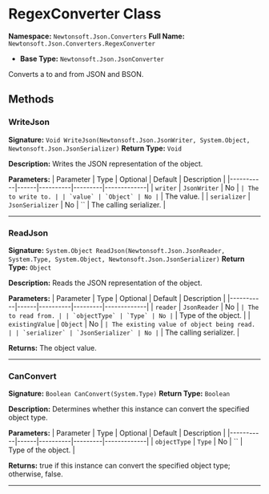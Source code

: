 # RegexConverter Class

**Namespace:** `Newtonsoft.Json.Converters`
**Full Name:** `Newtonsoft.Json.Converters.RegexConverter`
- **Base Type:** `Newtonsoft.Json.JsonConverter`

Converts a  to and from JSON and BSON.

## Methods

### WriteJson

**Signature:** `Void WriteJson(Newtonsoft.Json.JsonWriter, System.Object, Newtonsoft.Json.JsonSerializer)`
**Return Type:** `Void`

**Description:** Writes the JSON representation of the object.

**Parameters:**
| Parameter | Type | Optional | Default | Description |
|-----------|------|----------|---------|-------------|
| `writer` | `JsonWriter` | No | `` | The  to write to. |
| `value` | `Object` | No | `` | The value. |
| `serializer` | `JsonSerializer` | No | `` | The calling serializer. |

---

### ReadJson

**Signature:** `System.Object ReadJson(Newtonsoft.Json.JsonReader, System.Type, System.Object, Newtonsoft.Json.JsonSerializer)`
**Return Type:** `Object`

**Description:** Reads the JSON representation of the object.

**Parameters:**
| Parameter | Type | Optional | Default | Description |
|-----------|------|----------|---------|-------------|
| `reader` | `JsonReader` | No | `` | The  to read from. |
| `objectType` | `Type` | No | `` | Type of the object. |
| `existingValue` | `Object` | No | `` | The existing value of object being read. |
| `serializer` | `JsonSerializer` | No | `` | The calling serializer. |

**Returns:** The object value.

---

### CanConvert

**Signature:** `Boolean CanConvert(System.Type)`
**Return Type:** `Boolean`

**Description:** Determines whether this instance can convert the specified object type.

**Parameters:**
| Parameter | Type | Optional | Default | Description |
|-----------|------|----------|---------|-------------|
| `objectType` | `Type` | No | `` | Type of the object. |

**Returns:** true if this instance can convert the specified object type; otherwise, false.

---